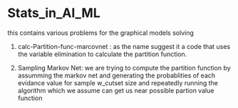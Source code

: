 # Stats_in_AI_ML

this contains various problems for the graphical models solving

1. calc-Partition-func-marcovnet :
    as the name suggest it a code that uses the variable elimination to calculate the partition function.
 
2. Sampling Markov Net:
    we are trying to compute the partition function by assumming the markov net and generating the probablities of 
    each evidance value for sample w_cutset size and repeatedly running the algorithm which we assume can get us near 
    possible partion value function

